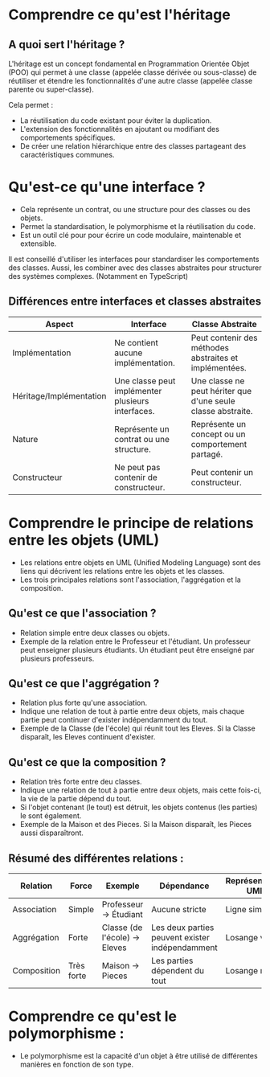 # Comprendre ce qu'est l'héritage

## A quoi sert l'héritage ?

L'héritage est un concept fondamental en Programmation Orientée Objet (POO) qui permet à une classe (appelée classe dérivée ou sous-classe) de réutiliser et étendre les fonctionnalités d'une autre classe (appelée classe parente ou super-classe).

Cela permet :

- La réutilisation du code existant pour éviter la duplication.
- L'extension des fonctionnalités en ajoutant ou modifiant des comportements spécifiques.
- De créer une relation hiérarchique entre des classes partageant des caractéristiques communes.

# Qu'est-ce qu'une interface ?

- Cela représente un contrat, ou une structure pour des classes ou des objets.
- Permet la standardisation, le polymorphisme et la réutilisation du code.
- Est un outil clé pour pour écrire un code modulaire, maintenable et extensible.

Il est conseillé d'utiliser les interfaces pour standardiser les comportements des classes.
Aussi, les combiner avec des classes abstraites pour structurer des systèmes complexes.
(Notamment en TypeScript)

## Différences entre interfaces et classes abstraites

| Aspect                  | Interface                                         | Classe Abstraite                                             |
| ----------------------- | ------------------------------------------------- | ------------------------------------------------------------ |
| Implémentation          | Ne contient aucune implémentation.                | Peut contenir des méthodes abstraites et implémentées.       |
| Héritage/Implémentation | Une classe peut implémenter plusieurs interfaces. | Une classe ne peut hériter que d'une seule classe abstraite. |
| Nature                  | Représente un contrat ou une structure.           | Représente un concept ou un comportement partagé.            |
| Constructeur            | Ne peut pas contenir de constructeur.             | Peut contenir un constructeur.                               |

# Comprendre le principe de relations entre les objets (UML)

- Les relations entre objets en UML (Unified Modeling Language) sont des liens qui décrivent les relations entre les objets et les classes.
- Les trois principales relations sont l'association, l'aggrégation et la composition.

## Qu'est ce que l'association ?

- Relation simple entre deux classes ou objets.
- Exemple de la relation entre le Professeur et l'étudiant. Un professeur peut enseigner plusieurs étudiants. Un étudiant peut être enseigné par plusieurs professeurs.

## Qu'est ce que l'aggrégation ?

- Relation plus forte qu'une association.
- Indique une relation de tout à partie entre deux objets, mais chaque partie peut continuer d'exister indépendamment du tout.
- Exemple de la Classe (de l'école) qui réunit tout les Eleves. Si la Classe disparaît, les Eleves continuent d'exister.

## Qu'est ce que la composition ?

- Relation très forte entre deu classes.
- Indique une relation de tout à partie entre deux objets, mais cette fois-ci, la vie de la partie dépend du tout.
- Si l'objet contenant (le tout) est détruit, les objets contenus (les parties) le sont également.
- Exemple de la Maison et des Pieces. Si la Maison disparaît, les Pieces aussi disparaîtront.

## Résumé des différentes relations :

| Relation    | Force      | Exemple                       | Dépendance                                      | Représentation UML |
| ----------- | ---------- | ----------------------------- | ----------------------------------------------- | ------------------ |
| Association | Simple     | Professeur -> Étudiant        | Aucune stricte                                  | Ligne simple       |
| Aggrégation | Forte      | Classe (de l'école) -> Eleves | Les deux parties peuvent exister indépendamment | Losange vide       |
| Composition | Très forte | Maison -> Pieces              | Les parties dépendent du tout                   | Losange rempli     |

# Comprendre ce qu'est le polymorphisme :

- Le polymorphisme est la capacité d'un objet à être utilisé de différentes manières en fonction de son type.
